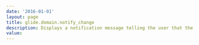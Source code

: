 ```yaml
---
date: '2016-01-01'
layout: page
title: glide.domain.notify_change
description: Displays a notification message telling the user that the domain picker automatically changed 
value:  
---
```

